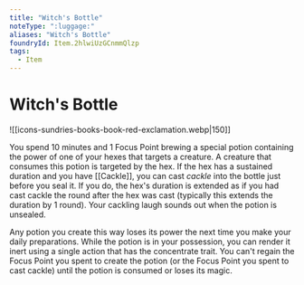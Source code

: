 ```yaml
---
title: "Witch's Bottle"
noteType: ":luggage:"
aliases: "Witch's Bottle"
foundryId: Item.2hlwiUzGCnmmQlzp
tags:
  - Item
---
```


# Witch's Bottle
![[icons-sundries-books-book-red-exclamation.webp|150]]

You spend 10 minutes and 1 Focus Point brewing a special potion containing the power of one of your hexes that targets a creature. A creature that consumes this potion is targeted by the hex. If the hex has a sustained duration and you have [[Cackle]], you can cast _cackle_ into the bottle just before you seal it. If you do, the hex's duration is extended as if you had cast cackle the round after the hex was cast (typically this extends the duration by 1 round). Your cackling laugh sounds out when the potion is unsealed.

Any potion you create this way loses its power the next time you make your daily preparations. While the potion is in your possession, you can render it inert using a single action that has the concentrate trait. You can't regain the Focus Point you spent to create the potion (or the Focus Point you spent to cast cackle) until the potion is consumed or loses its magic.

